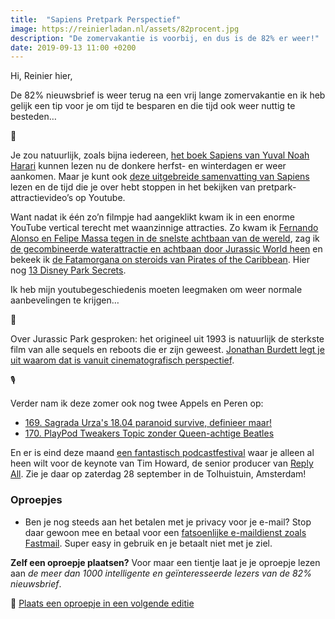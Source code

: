 ```yaml
---
title:  "Sapiens Pretpark Perspectief"
image: https://reinierladan.nl/assets/82procent.jpg
description: "De zomervakantie is voorbij, en dus is de 82% er weer!"
date: 2019-09-13 11:00 +0200
---
```


Hi, Reinier hier,

De 82% nieuwsbrief is weer terug na een vrij lange zomervakantie en ik heb gelijk een tip voor je om tijd te besparen en die tijd ook weer nuttig te besteden…

📘

Je zou natuurlijk, zoals bijna iedereen, [het boek Sapiens van Yuval Noah Harari](https://www.goodreads.com/book/show/23692271-sapiens) kunnen lezen nu de donkere herfst- en winterdagen er weer aankomen. Maar je kunt ook [deze uitgebreide samenvatting van Sapiens](https://neilkakkar.com/sapiens.html) lezen en de tijd die je over hebt stoppen in het bekijken van pretpark-attractievideo’s op Youtube.

Want nadat ik één zo’n filmpje had aangeklikt kwam ik in een enorme YouTube vertical terecht met waanzinnige attracties. Zo kwam ik [Fernando Alonso en Felipe Massa tegen in de snelste achtbaan van de wereld](https://www.youtube.com/watch?v=ijuQwnfBBZw), zag ik [de gecombineerde waterattractie en achtbaan door Jurassic World heen](https://www.youtube.com/watch?v=KHv6hKvEzMg) en bekeek ik [de Fatamorgana on steroids van Pirates of the Caribbean](https://www.youtube.com/watch?v=BP4JFCTlZ1U). Hier nog [13 Disney Park Secrets](https://www.youtube.com/watch?v=CKaCvc29gOw).

Ik heb mijn youtubegeschiedenis moeten leegmaken om weer normale aanbevelingen te krijgen…

🦖

Over Jurassic Park gesproken: het origineel uit 1993 is natuurlijk de sterkste film van alle sequels en reboots die er zijn geweest. [Jonathan Burdett legt je uit waarom dat is vanuit cinematografisch perspectief](https://www.youtube.com/watch?v=BKALxKbjOaE).

🎙

Verder nam ik deze zomer ook nog twee Appels en Peren op:

- [169. Sagrada Urza's 18.04 paranoid survive, definieer maar!](https://appelsenperenshow.nl/aflevering/2019/7/17/169-sagrada-urzas-1804-paranoid-survive-definieer-maar)
- [170. PlayPod Tweakers Topic zonder Queen-achtige Beatles](https://appelsenperenshow.nl/aflevering/2019/9/4/170-playpod-tweakers-topic-zonder-queen-achtige-beatles)

En er is eind deze maand [een fantastisch podcastfestival](https://podcastfestival.nl) waar je alleen al heen wilt voor de keynote van Tim Howard, de senior producer van [Reply All](https://gimletmedia.com/shows/reply-all). Zie je daar op zaterdag 28 september in de Tolhuistuin, Amsterdam!


### Oproepjes

- Ben je nog steeds aan het betalen met je privacy voor je e-mail? Stop daar gewoon mee en betaal voor een [fatsoenlijke e-maildienst zoals Fastmail](https://www.fastmail.com/?STKI=16948328). Super easy in gebruik en je betaalt niet met je ziel.

**Zelf een oproepje plaatsen?** Voor maar een tientje laat je je oproepje lezen aan _de meer dan 1000 intelligente en geïnteresseerde lezers van de 82% nieuwsbrief_.

🌟 [Plaats een oproepje in een volgende editie](https://forms.82procent.nl)
